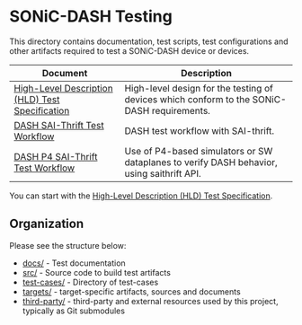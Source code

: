 # SONiC-DASH Testing
This directory contains documentation, test scripts, test configurations and other artifacts required to test a SONiC-DASH device or devices.


| Document | Description |
|----------|-------------|
| [High-Level Description (HLD) Test Specification](docs/sonic-dash-test-HLD.md) | High-level design for the testing of devices which conform to the SONiC-DASH requirements.|  
| [DASH SAI-Thrift Test Workflow](docs/dash-test-workflow-saithrift.md) | DASH test workflow with SAI-thrift. |
| [DASH P4 SAI-Thrift Test Workflow](docs/dash-test-workflow-p4-saithrift.md) | Use of P4-based simulators or SW dataplanes to verify DASH behavior, using saithrift API. |


You can start with the [High-Level Description (HLD) Test Specification](docs/sonic-dash-test-HLD.md). 


## Organization
Please see the structure below:
* [docs/](docs) - Test documentation
* [src/](src) - Source code to build test artifacts
* [test-cases/](test_cases_) - Directory of test-cases
* [targets/](targets) - target-specific artifacts, sources and documents
* [third-party/](third-party) - third-party and external resources used by this project, typically as Git submodules